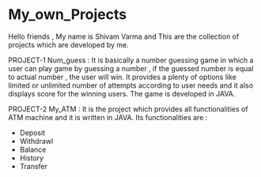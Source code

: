 # My_own_Projects
Hello friends , My name is Shivam Varma and 
This are the collection of projects which are developed by me.

PROJECT-1 Num_guess : It is basically a number guessing game in which a user can play game by guessing a number , if the guessed number is equal to actual number ,
the user will win.
It provides a plenty of options like limited or unlimited number of attempts according to user needs and it also displays score for the winning users.
The game is developed in JAVA.

PROJECT-2 My_ATM : It is the project which provides all functionalities of ATM machine and it is written in JAVA. Its functionalities are :
* Deposit
* Withdrawl
* Balance
* History
* Transfer
